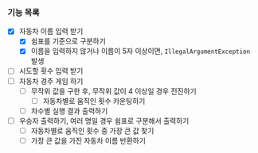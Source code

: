 ### 기능 목록

- [x] 자동차 이름 입력 받기
    - [x] 쉼표를 기준으로 구분하기
    - [x] 이름을 입력하지 않거나 이름이 5자 이상이면, `IllegalArgumentException` 발생
- [ ] 시도할 횟수 입력 받기
- [ ] 자동차 경주 게임 하기
    - [ ] 무작위 값을 구한 후, 무작위 값이 4 이상일 경우 전진하기
        - [ ] 자동차별로 움직인 횟수 카운팅하기
    - [ ] 차수별 실행 결과 출력하기
- [ ] 우승자 출력하기, 여러 명일 경우 쉼표로 구분해서 출력하기
    - [ ] 자동차별로 움직인 횟수 중 가장 큰 값 찾기
    - [ ] 가장 큰 값을 가진 자동차 이름 반환하기